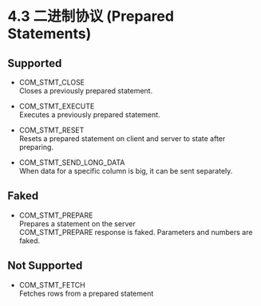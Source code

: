 # 4.3 二进制协议 (Prepared Statements)
## Supported  
* COM\_STMT_CLOSE  
Closes a previously prepared statement.  
* COM\_STMT_EXECUTE  
Executes a previously prepared statement.  

* COM\_STMT_RESET   
Resets a prepared statement on client and server to state after preparing.   
* COM\_STMT\_SEND\_LONG_DATA  
When data for a specific column is big, it can be sent separately.  

## Faked 
* COM\_STMT\_PREPARE  
Prepares a statement on the server  
COM_STMT_PREPARE response is faked. Parameters and numbers are faked.   

## Not Supported  
* COM\_STMT_FETCH  
Fetches rows from a prepared statement
